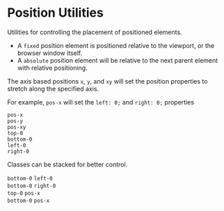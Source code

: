 # Position Utilities

<p class="lead">Utilities for controlling the placement of positioned elements.</p>

- A `fixed` position element is positioned relative to the viewport, or the browser window itself.
- A `absolute` position element will be relative to the next parent element with relative positioning.

The axis based positions `x`, `y`, and `xy` will set the position properties to stretch along the specified axis.

For example, `pos-x` will set the `left: 0;` and `right: 0;` properties

<div class="flex gap">
    <div class="tac">
        <div class="relative bg-stripes-pink wh-6">
            <div class="absolute pos-x pink h-2"></div>
        </div>
        <code>pos-x</code>
    </div>
    <div class="tac">
        <div class="relative bg-stripes-pink wh-6">
            <div class="absolute pos-y pink w-3"></div>
        </div>
        <code>pos-y</code>
    </div>
    <div class="tac">
        <div class="relative bg-stripes-pink wh-6">
            <div class="absolute pos-xy pink"></div>
        </div>
        <code>pos-xy</code>
    </div>
    <div class="tac">
        <div class="relative bg-stripes-pink wh-6">
            <div class="absolute top-0 pink wh-2"></div>
        </div>
        <code>top-0</code>
    </div>
    <div class="tac">
        <div class="relative bg-stripes-pink wh-6">
            <div class="absolute bottom-0 pink wh-2"></div>
        </div>
        <code>bottom-0</code>
    </div>
    <div class="tac">
        <div class="relative bg-stripes-pink wh-6">
            <div class="absolute left-0 pink wh-2"></div>
        </div>
        <code>left-0</code>
    </div>
    <div class="tac">
        <div class="relative bg-stripes-pink wh-6">
            <div class="absolute right-0 pink wh-2"></div>
        </div>
        <code>right-0</code>
    </div>
</div>

Classes can be stacked for better control.

<div class="flex gap">
    <div class="tac">
        <div class="relative bg-stripes-blue wh-6">
            <div class="absolute bottom-0 left-0 blue wh-2"></div>
        </div>
        <code>bottom-0</code> <code>left-0</code>
    </div>
    <div class="tac">
        <div class="relative bg-stripes-blue wh-6">
            <div class="absolute bottom-0 right-0 blue wh-2"></div>
        </div>
        <code>bottom-0</code> <code>right-0</code>
    </div>
    <div class="tac">
        <div class="relative bg-stripes-blue wh-6">
            <div class="absolute pos-x top-0 blue h-2"></div>
        </div>
        <code>top-0</code> <code>pos-x</code>
    </div>
    <div class="tac">
        <div class="relative bg-stripes-blue wh-6">
            <div class="absolute pos-x bottom-0 blue h-2"></div>
        </div>
        <code>bottom-0</code> <code>pos-x</code>
    </div>
</div>




